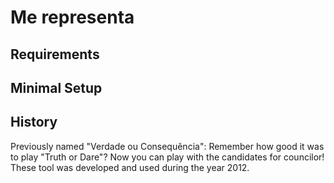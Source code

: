 # Me representa

## Requirements

## Minimal Setup

## History

Previously named "Verdade ou Consequência": Remember how good it was to play "Truth or Dare"? Now you can play with the candidates for councilor! These tool was developed and used during the year 2012.

